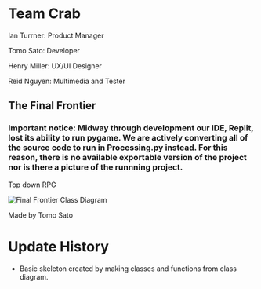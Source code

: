 # Team Crab

Ian Turrner: Product Manager

Tomo Sato: Developer

Henry Miller: UX/UI Designer 

Reid Nguyen: Multimedia and Tester




## The Final Frontier

### Important notice: Midway through development our IDE, Replit, lost its ability to run pygame. We are actively converting all of the source code to run in Processing.py instead. For this reason, there is no available exportable version of the project nor is there a picture of the runnning project.

Top down RPG

![Final Frontier Class Diagram](https://github.com/TomoCroissant/Crab/blob/main/Images/finalFrontierClassDiagram.png?raw=true)

Made by Tomo Sato


# Update History

* Basic skeleton created by making classes and functions from class diagram.
